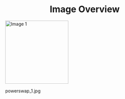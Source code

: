 <h1 style ="text-align: center;"> Image Overview </h1>
<div>
<div>
<img src="https://media.evkx.net/multimedia/technology/charging/batteryswap/powerswap_1_xst.jpg" alt="Image 1" style="width: 200px;">
<p>powerswap_1.jpg</p>
</div>
</div>

